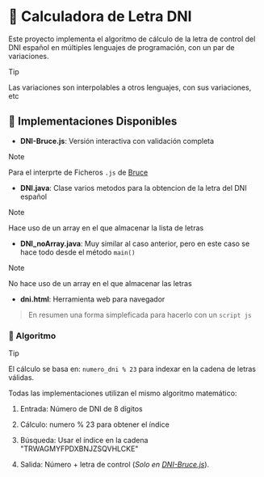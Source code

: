 # 🪪 Calculadora de Letra DNI  
Este proyecto implementa el algoritmo de cálculo de la letra de control del DNI español en múltiples lenguajes de programación, con un par de variaciones.
> [!TIP]
> Las variaciones son interpolables a otros lenguajes, con sus variaciones, etc  
  
## 🚀 Implementaciones Disponibles  
  
- **DNI-Bruce.js**: Versión interactiva con validación completa 
> [!NOTE]
> Para el interprte de Ficheros `.js` de [Bruce](https://github.com/pr3y/Bruce/wiki/) 

- **DNI.java**: Clase varios metodos para la obtencion de la letra del DNI español
> [!NOTE]
> Hace uso de un array en el que almacenar la lista de letras

- **DNI_noArray.java**: Muy similar al caso anterior, pero en este caso se hace todo desde el método `main()`
> [!NOTE]
> No hace uso de un array en el que almacenar las letras

- **dni.html**: Herramienta web para navegador
> En resumen una forma simpleficada para hacerlo con un `script js`


### 🔧 Algoritmo
> [!TIP]
> El cálculo se basa en: `numero_dni % 23` para indexar en la cadena de letras válidas.
>
> Todas las implementaciones utilizan el mismo algoritmo matemático:

1. Entrada: Número de DNI de 8 dígitos
2. Cálculo: numero % 23 para obtener el índice
3. Búsqueda: Usar el índice en la cadena "TRWAGMYFPDXBNJZSQVHLCKE"

4. Salida: Número + letra de control (_Solo en [DNI-Bruce.js](https://github.com/rkatins/DNI/blob/main/DNI-Bruce.js)_).
